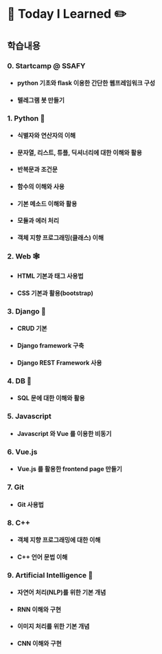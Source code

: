 # :book: Today I Learned :pencil2:

## 학습내용

### 0. Startcamp @ SSAFY

* #### python 기초와 flask 이용한 간단한 웹프레임워크 구성

* #### 텔레그램 봇 만들기



### 1. Python :snake:

* #### 식별자와 연산자의 이해

* #### 문자열, 리스트, 튜플, 딕셔너리에 대한 이해와 활용

* #### 반복문과 조건문

* #### 함수의 이해와 사용

* #### 기본 메소드 이해와 활용

* #### 모듈과 에러 처리

* #### 객체 지향 프로그래밍(클래스) 이해




### 2. Web :spider_web:

* #### HTML 기본과 태그 사용법

* #### CSS 기본과 활용(bootstrap)



### 3. Django :black_square_button:

* #### CRUD 기본

* #### Django framework 구축

* #### Django REST Framework 사용



### 4. DB :minidisc:

* #### SQL 문에 대한 이해와 활용



### 5. Javascript

* #### Javascript 와 Vue 를 이용한 비동기



### 6.  Vue.js

* #### Vue.js 를 활용한 frontend page 만들기



### 7. Git

* #### Git 사용법



### 8. C++

* #### 객체 지향 프로그래밍에 대한 이해

* #### C++ 언어 문법 이해




### 9. Artificial Intelligence :robot:

* #### 자연어 처리(NLP)를 위한 기본 개념

* #### RNN 이해와 구현

* #### 이미지 처리를 위한 기본 개념

* #### CNN 이해와 구현

